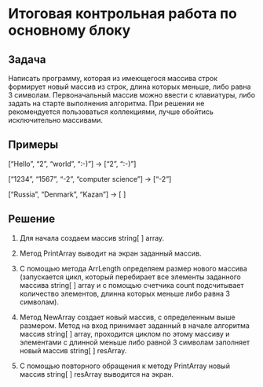 # Итоговая контрольная работа по основному блоку
## Задача
Написать программу, которая из имеющегося массива строк формирует новый массив из строк, длина которых меньше, либо равна 3 символам. Первоначальный массив можно ввести с клавиатуры, либо задать на старте выполнения алгоритма. При решении не рекомендуется пользоваться коллекциями, лучше обойтись исключительно массивами.
## Примеры
[“Hello”, “2”, “world”, “:-)”] → [“2”, “:-)”]

[“1234”, “1567”, “-2”, “computer science”] → [“-2”]

[“Russia”, “Denmark”, “Kazan”] → [ ]

## Решение
1. Для начала создаем массив string[ ] array.

2. Метод PrintArray выводит на экран заданный массив.

3. С помощью метода ArrLength определяем размер нового массива (запускается цикл, который перебирает все элементы заданного массива string[ ] array и с помощью счетчика count подсчитывает количество элементов, длинна которых меньше либо равна 3 символам).

4. Метод NewArray создает новый массив, с определенным выше размером. Метод на вход принимает заданный в начале алгоритма массив string[ ] array, проходится циклом по этому массиву и элементами с длинной меньше либо равной 3 символам заполняет новый массив string[ ] resArray.

5. С помощью повторного обращения к методу PrintArray новый массив string[ ] resArray выводится на экран.
